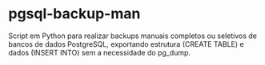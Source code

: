 # pgsql-backup-man
Script em Python para realizar backups manuais completos ou seletivos de bancos de dados PostgreSQL, exportando estrutura (CREATE TABLE) e dados (INSERT INTO) sem a necessidade do pg_dump.
